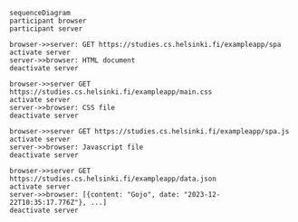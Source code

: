     sequenceDiagram
    participant browser
    participant server
    
    browser->>server: GET https://studies.cs.helsinki.fi/exampleapp/spa
    activate server
    server->>browser: HTML document
    deactivate server
    
    browser->>server GET https://studies.cs.helsinki.fi/exampleapp/main.css
    activate server
    server->>browser: CSS file
    deactivate server
    
    browser->>server GET https://studies.cs.helsinki.fi/exampleapp/spa.js
    activate server
    server->>browser: Javascript file
    deactivate server
    
    browser->>server GET https://studies.cs.helsinki.fi/exampleapp/data.json
    activate server
    server->>browser: [{content: "Gojo", date: "2023-12-22T10:35:17.776Z"}, ...]
    deactivate server
